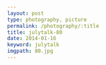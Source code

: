 ```yaml
---
layout: post
type: photography, picture
permalink: /photography/:title
title: julytalk-80
date: 2014-01-16
keyword: julytalk
imgpath: 80.jpg
---
```



